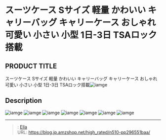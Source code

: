 # スーツケース Sサイズ 軽量 かわいい キャリーバッグ キャリーケース おしゃれ 可愛い 小さい 小型 1日-3日  TSAロック搭載


## PRODUCT TITLE 

スーツケース Sサイズ 軽量 かわいい キャリーバッグ キャリーケース おしゃれ 可愛い 小さい 小型 1日-3日  TSAロック搭載![iamge](nan)

## Description











![iamge](nan)
![iamge](nan)
![iamge](nan)
![iamge](nan)
![iamge](nan)
![iamge](nan)
![iamge](nan)


---

> : [Ella](https://blog.jp.amzshop.net/)  
> URL: https://blog.jp.amzshop.net/high_rated/n510-pp296551baa/  

